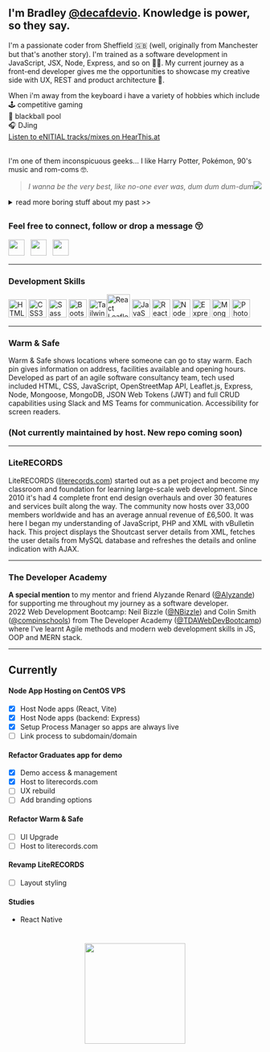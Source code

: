 ## I'm Bradley [@decafdevio](https://github.com/decafdevio). Knowledge is power, so they say.   

I'm a passionate coder from Sheffield 🇬🇧 (well, originally from Manchester but that's another story). I'm trained as a software development in JavaScript, JSX, Node, Express, and so on 💪🏼. My current journey as a front-end developer gives me the opportunities to showcase my creative side with UX, REST and product architecture 🎨.      

When i'm away from the keyboard i have a variety of hobbies which include<br>
🕹 competitive gaming   
🎱 blackball pool   
🎧 DJing   
[Listen to eNITIAL tracks/mixes on HearThis.at](https://hearthis.at/enitial/)<br><br>

I'm one of them inconspicuous geeks... I like Harry Potter, Pokémon, 90's music and rom-coms 🤓.   
> *I wanna be the very best, like no-one ever was, dum dum dum-dum*<img src="https://github.com/clessg/pokesprite/blob/master/icons/pokeball/poke.png"/>  
<details closed>
<summary>read more boring stuff about my past >></summary>
<br>
  From school I had a thirst for knowledge in technology. Despite only a brief stint on a computer hardware course at Bury College i would later find mentorship and teaching from a close friend in Tony Higham. Tony taught me the fundamentals in Visual Basic 6 and in an era of Yahoo! chat rooms and MSN Messenger i would program social tools.  
<br/><br/>
  In 2004 I did a little web design training using Macromedia (Adobe CC <em>it's called these days</em> 🙄 ) learning HTML & CSS. My web design teacher Dave Jones (Pride Media, Middleton) introduced me to performing as a DJ and how to use Cool Edit Pro 2 <em>another Adobe product now</em> called Adobe Audition) and my life as a mashup artist and DJ began. Shortly after I created a community board using vBulletin software dedicated to music artists - LiteRECORDS (2010). Skip a decade or so and I wanted to return to coding so we're up-to-speed.
</details>

##   
### Feel free to connect, follow or drop a message 😚   
<p align="left"> <a href="https://www.linkedin.com/in/decafdevio" target="_blank" rel="noreferrer"><img src="https://raw.githubusercontent.com/danielcranney/readme-generator/main/public/icons/socials/linkedin.svg" width="32" height="32" /></a>&nbsp;&nbsp;&nbsp;<a href="https://www.facebook.com/decafdevio" target="_blank" rel="noreferrer"><img src="https://raw.githubusercontent.com/danielcranney/readme-generator/main/public/icons/socials/facebook.svg" width="32" height="32" /></a> &nbsp;&nbsp;<a href="https://dev.to/decafdevio" target="_blank" rel="noreferrer"><img src="https://raw.githubusercontent.com/danielcranney/readme-generator/main/public/icons/socials/devdotto.svg" width="32" height="32" /></a> </p>

---
### Development Skills

<p align="left"> <a href="https://developer.mozilla.org/en-US/docs/Glossary/HTML5" target="_blank" rel="noreferrer"><img src="https://raw.githubusercontent.com/danielcranney/readme-generator/main/public/icons/skills/html5-colored.svg" width="36" height="36" alt="HTML5" /></a> <a href="https://www.w3.org/TR/CSS/#css" target="_blank" rel="noreferrer"><img src="https://raw.githubusercontent.com/danielcranney/readme-generator/main/public/icons/skills/css3-colored.svg" width="36" height="36" alt="CSS3" /></a> <a href="https://sass-lang.com/" target="_blank" rel="noreferrer"><img src="https://raw.githubusercontent.com/danielcranney/readme-generator/main/public/icons/skills/sass-colored.svg" width="36" height="36" alt="Sass" /></a> <a href="https://getbootstrap.com/" target="_blank" rel="noreferrer"><img src="https://raw.githubusercontent.com/danielcranney/readme-generator/main/public/icons/skills/bootstrap-colored.svg" width="36" height="36" alt="Bootstrap" /></a>  <a href="https://tailwindcss.com/" target="_blank" rel="noreferrer"><img src="https://raw.githubusercontent.com/danielcranney/readme-generator/main/public/icons/skills/tailwindcss-colored.svg" width="36" height="36" alt="TailwindCSS" /></a><a href="https://react-leaflet.js.org" target="_blank" rel="noreferrer"><img src="https://react-leaflet.js.org/img/logo.svg" width="46" height="46" alt="React Leaflet" /></a> <a href="https://developer.mozilla.org/en-US/docs/Web/JavaScript" target="_blank" rel="noreferrer"><img src="https://raw.githubusercontent.com/danielcranney/readme-generator/main/public/icons/skills/javascript-colored.svg" width="36" height="36" alt="JavaScript" /></a> <a href="https://reactjs.org/" target="_blank" rel="noreferrer"><img src="https://raw.githubusercontent.com/danielcranney/readme-generator/main/public/icons/skills/react-colored.svg" width="36" height="36" alt="React" /></a> <a href="https://nodejs.org/en/" target="_blank" rel="noreferrer"><img src="https://raw.githubusercontent.com/danielcranney/readme-generator/main/public/icons/skills/nodejs-colored.svg" width="36" height="36" alt="NodeJS" /></a> <a href="https://expressjs.com/" target="_blank" rel="noreferrer"><img src="https://raw.githubusercontent.com/danielcranney/readme-generator/main/public/icons/skills/express-colored.svg" width="36" height="36" alt="Express" /></a> <a href="https://www.mongodb.com/" target="_blank" rel="noreferrer"><img src="https://raw.githubusercontent.com/danielcranney/readme-generator/main/public/icons/skills/mongodb-colored.svg" width="36" height="36" alt="MongoDB" /></a> <a href="https://www.adobe.com/uk/products/photoshop.html" target="_blank" rel="noreferrer"><img src="https://raw.githubusercontent.com/danielcranney/readme-generator/main/public/icons/skills/photoshop-colored.svg" width="36" height="36" alt="Photoshop" /></a> </p> 

---
### Warm & Safe
Warm & Safe shows locations where someone can go to stay warm. Each pin gives information on address, facilities available and opening hours. Developed as part of an agile software consultancy team, tech used included HTML, CSS, JavaScript, OpenStreetMap API, Leaflet.js, Express, Node, Mongoose, MongoDB, JSON Web Tokens (JWT) and full CRUD capabilities using Slack and MS Teams for communication. Accessibility for screen readers.  
### (Not currently maintained by host. New repo coming soon)

---
### LiteRECORDS
LiteRECORDS ([literecords.com](https://literecords.com)) started out as a pet project and become my classroom and foundation for learning large-scale web development. Since 2010 it's had 4 complete front end design overhauls and over 30 features and services built along the way. The community now hosts over 33,000 members worldwide and has an average annual revenue of £6,500. It was here I began my understanding of JavaScript, PHP and XML with vBulletin hack. This project displays the Shoutcast server details from XML, fetches the user details from MySQL database and refreshes the details and online indication with AJAX.   

---
### The Developer Academy
**A special mention** to my mentor and friend Alyzande Renard ([@Alyzande](https://github.com/Alyzande)) for supporting me throughout my journey as a software developer.   
2022 Web Development Bootcamp: Neil Bizzle ([@NBizzle](https://github.com/NBizzell)) and Colin Smith ([@compinschools](https://github.com/compinschools)) from The Developer Academy ([@TDAWebDevBootcamp](https://github.com/TDAWebDevBootcamp)) where I've learnt Agile methods and modern web development skills in JS, OOP and MERN stack.   

---
## Currently   

#### Node App Hosting on CentOS VPS  
  - [x] Host Node apps (React, Vite)
  - [x] Host Node apps (backend: Express)
  - [x] Setup Process Manager so apps are always live
  - [ ] Link process to subdomain/domain

#### Refactor Graduates app for demo  
  - [x] Demo access & management
  - [x] Host to literecords.com
  - [ ] UX rebuild
  - [ ] Add branding options

#### Refactor Warm & Safe  
  - [ ] UI Upgrade
  - [ ] Host to literecords.com

#### Revamp LiteRECORDS  
  - [ ] Layout styling
   
#### Studies   
* React Native

##   
<h1 align ="center" ><a href="https://www.buymeacoffee.com/decafdevio"><img src="https://cdn.buymeacoffee.com/buttons/v2/default-yellow.png" width="200" /></a></h1>
